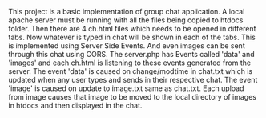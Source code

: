 This project is a basic implementation of group chat application. A local apache server must be running with all the files being copied to htdocs folder. Then there are 4 ch.html files which needs to be opened in different tabs. Now whatever is typed in chat will be shown in each of the tabs. This is implemented using Server Side Events. And even images can be sent through this chat using CORS. 
The server.php has Events called 'data' and 'images' and each ch.html is listening to these events generated from the server. The event 'data' is caused on change/modtime in chat.txt which is updated when any user types and sends in their respective chat. The event 'image' is caused on update to image.txt same as chat.txt. 
Each upload from image causes that image to be moved to the local directory of images in htdocs and then displayed in the chat.
